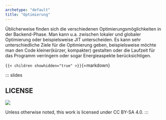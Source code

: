 ```yaml
---
archetype: "default"
title: "Optimierung"
---
```



Üblicherweise finden sich die verschiedenen Optimierungsmöglichkeiten in
der Backend-Phase. Man kann u.a. zwischen lokaler und globaler Optimierung
oder beispielsweise JIT unterscheiden. Es kann sehr unterschiedliche Ziele
für die Optimierung geben, beispielsweise möchte man den Code kleiner(kürzer,
kompakter) gestalten oder die Laufzeit für das Programm verringern oder sogar
Energieaspekte berücksichtigen.


`{{< children showhidden="true" >}}`{=markdown}







<!-- DO NOT REMOVE - THIS IS A LAST SLIDE TO INDICATE THE LICENSE AND POSSIBLE EXCEPTIONS (IMAGES, ...). -->
::: slides
## LICENSE
![](https://licensebuttons.net/l/by-sa/4.0/88x31.png)

Unless otherwise noted, this work is licensed under CC BY-SA 4.0.
:::
